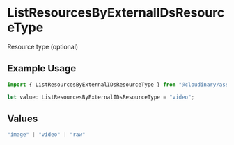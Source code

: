 # ListResourcesByExternalIDsResourceType

Resource type (optional)

## Example Usage

```typescript
import { ListResourcesByExternalIDsResourceType } from "@cloudinary/assets/models/operations";

let value: ListResourcesByExternalIDsResourceType = "video";
```

## Values

```typescript
"image" | "video" | "raw"
```